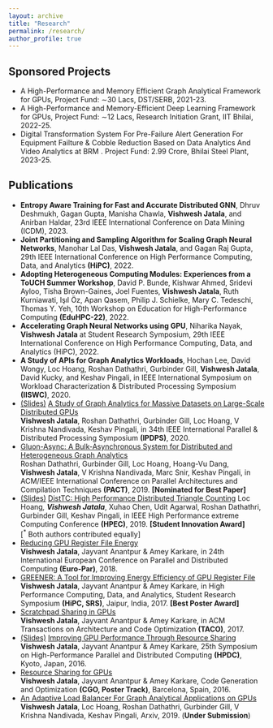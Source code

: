 ```yaml
---
layout: archive
title: "Research"
permalink: /research/
author_profile: true
---
```


## Sponsored Projects
* A High-Performance and Memory Efficient Graph Analytical Framework for GPUs,  Project Fund: ∼30 Lacs, DST/SERB, 2021-23.
* A High-Performance and Memory-Efficient Deep Learning Framework for GPUs, Project Fund: ∼12 Lacs, Research Initiation Grant, IIT Bhilai, 2022-25.
* Digital Transformation System For Pre-Failure Alert Generation For Equipment Failture & Cobble Reduction Based on Data Analytics And Video Analytics at BRM . Project Fund: 2.99 Crore, Bhilai Steel Plant, 2023-25. 

## Publications
* **Entropy Aware Training for Fast and Accurate Distributed GNN**, Dhruv Deshmukh, Gagan Gupta, Manisha Chawla, **Vishwesh Jatala**, and Anirban Haldar, 23rd IEEE International Conference on Data Mining (ICDM), 2023.
* **Joint Partitioning and Sampling Algorithm for Scaling Graph Neural Networks**, Manohar Lal Das, **Vishwesh Jatala**, and Gagan Raj Gupta, 29th IEEE International Conference on High Performance Computing, Data, and Analytics **(HiPC)**, 2022.  
* **Adopting Heterogeneous Computing Modules: Experiences from a ToUCH Summer Workshop**, David P. Bunde, Kishwar Ahmed, Sridevi Ayloo, Tisha Brown-Gaines, Joel Fuentes, **Vishwesh Jatala**, Ruth Kurniawati, Işıl Öz, Apan Qasem, Philip J. Schielke, Mary C. Tedeschi, Thomas Y. Yeh, 10th Workshop on Education for High-Performance Computing **(EduHPC-22)**, 2022.  
* **Accelerating Graph Neural Networks using GPU**, Niharika Nayak, **Vishwesh Jatala** at Student Research Symposium, 29th IEEE International Conference on High Performance Computing, Data, and Analytics (HiPC), 2022. 
* **A Study of APIs for Graph Analytics Workloads**, Hochan Lee, David Wongy, Loc Hoang, Roshan Dathathri, Gurbinder Gill, **Vishwesh Jatala**, 
David Kucky, and Keshav Pingali, in IEEE International Symposium on Workload Characterization & Distributed Processing Symposium **(IISWC)**, 2020.  
* [(Slides)](https://vishweshjatala.github.io/files/IPDPS_MultiGPUStudy.pptx) [A Study of Graph Analytics for Massive Datasets on Large-Scale Distributed GPUs](https://vishweshjatala.github.io/files/IPDPS_Paper_online.pdf)  
**Vishwesh Jatala**, Roshan Dathathri, Gurbinder Gill, Loc Hoang, V Krishna Nandivada, Keshav Pingali, in 
34th IEEE International Parallel & Distributed Processing Symposium **(IPDPS)**, 2020.
* [Gluon-Async: A Bulk-Asynchronous System for Distributed and Heterogeneous Graph Analytics](https://ieeexplore.ieee.org/document/8891625)  
Roshan Dathathri, Gurbinder Gill, Loc Hoang, Hoang-Vu Dang, **Vishwesh Jatala**, V Krishna Nandivada, Marc Snir, Keshav Pingali, in ACM/IEEE International Conference on Parallel Architectures and Compilation Techniques **(PACT)**, 2019. **\[Nominated for Best Paper\]**
* [(Slides)](https://vishweshjatala.github.io/files/DistTC_HPEC.pptx) [DistTC: High Performance Distributed Triangle Counting](https://ieeexplore.ieee.org/document/8916438) 
Loc Hoang<sup>*</sup>, **Vishwesh Jatala**<sup>*</sup>, Xuhao Chen, Udit Agarwal, Roshan Dathathri, Gurbinder Gill, Keshav Pingali, in IEEE High Performance extreme Computing Conference **(HPEC)**, 2019. **[Student Innovation Award]**  
[<sup>*</sup> Both authors contributed equally]
* [Reducing GPU Register File Energy](https://link.springer.com/chapter/10.1007/978-3-319-96983-1_6)  
**Vishwesh Jatala**, Jayvant Anantpur & Amey Karkare, in 24th International European Conference on Parallel and Distributed Computing **(Euro-Par)**, 2018.
* [GREENER: A Tool for Improving Energy Efficiency of GPU Register File](https://vishweshjatala.github.io/files/Greener.pdf)  
**Vishwesh Jatala**, Jayvant Anantpur & Amey Karkare, in High Performance Computing, Data, and Analytics, Student Research Symposium **(HiPC, SRS)**, Jaipur, India, 2017. **\[Best Poster Award\]**
* [Scratchpad Sharing in GPUs](http://dl.acm.org/citation.cfm?id=3075619)  
**Vishwesh Jatala**, Jayvant Anantpur & Amey Karkare, in ACM Transactions on Architecture and Code Optimization **(TACO)**, 2017.
* [(Slides)](https://vishweshjatala.github.io/files/ResourceSharingPPT.ppt) [Improving GPU Performance Through Resource Sharing](http://dl.acm.org/citation.cfm?id=2907298)  
**Vishwesh Jatala**, Jayvant Anantpur & Amey Karkare, 25th Symposium on High-Performance Parallel and Distributed Computing **(HPDC)**, Kyoto, Japan, 2016.
* [Resource Sharing for GPUs](https://vishweshjatala.github.io/files/Poster.pdf)  
**Vishwesh Jatala**, Jayvant Anantpur & Amey Karkare, Code Generation and Optimization **(CGO, Poster Track)**, Barcelona, Spain, 2016. 
* [An Adaptive Load Balancer For Graph Analytical Applications on GPUs](https://arxiv.org/abs/1911.09135)  
**Vishwesh Jatala**, Loc Hoang, Roshan Dathathri, Gurbinder Gill, V Krishna Nandivada, Keshav Pingali, Arxiv, 2019. (**Under Submission**)

